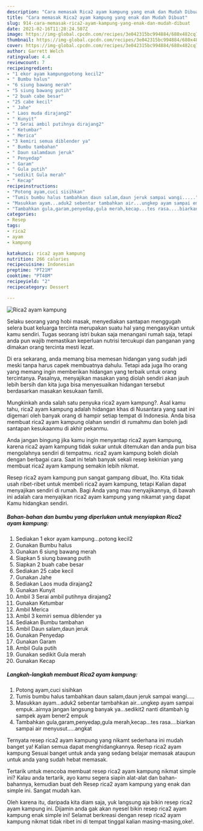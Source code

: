 ```yaml
---
description: "Cara memasak Rica2 ayam kampung yang enak dan Mudah Dibuat"
title: "Cara memasak Rica2 ayam kampung yang enak dan Mudah Dibuat"
slug: 914-cara-memasak-rica2-ayam-kampung-yang-enak-dan-mudah-dibuat
date: 2021-02-16T11:28:24.507Z
image: https://img-global.cpcdn.com/recipes/3e042315bc994884/680x482cq70/rica2-ayam-kampung-foto-resep-utama.jpg
thumbnail: https://img-global.cpcdn.com/recipes/3e042315bc994884/680x482cq70/rica2-ayam-kampung-foto-resep-utama.jpg
cover: https://img-global.cpcdn.com/recipes/3e042315bc994884/680x482cq70/rica2-ayam-kampung-foto-resep-utama.jpg
author: Garrett Welch
ratingvalue: 4.4
reviewcount: 7
recipeingredient:
- "1 ekor ayam kampungpotong kecil2"
- " Bumbu halus"
- "6 siung bawang merah"
- "5 siung bawang putih"
- "2 buah cabe besar"
- "25 cabe kecil"
- " Jahe"
- " Laos muda dirajang2"
- " Kunyit"
- "3 Serai ambil putihnya dirajang2"
- " Ketumbar"
- " Merica"
- "3 kemiri semua diblender ya"
- " Bumbu tambahan"
- " Daun salamdaun jeruk"
- " Penyedap"
- " Garam"
- " Gula putih"
- "sedikit Gula merah"
- " Kecap"
recipeinstructions:
- "Potong ayam,cuci sisihkan"
- "Tumis bumbu halus tambahkan daun salam,daun jeruk sampai wangi....."
- "Masukkan ayam...aduk2 sebentar tambahkan air...ungkep ayam sampai empuk..airnya jangan langsung banyak ya...sedikit2 nanti ditambah lg sampek ayam bener2 empuk"
- "Tambahkan gula,garam,penyedap,gula merah,kecap...tes rasa....biarkan sampai air menyusut.....angkat"
categories:
- Resep
tags:
- rica2
- ayam
- kampung

katakunci: rica2 ayam kampung 
nutrition: 266 calories
recipecuisine: Indonesian
preptime: "PT21M"
cooktime: "PT48M"
recipeyield: "2"
recipecategory: Dessert

---
```



![Rica2 ayam kampung](https://img-global.cpcdn.com/recipes/3e042315bc994884/680x482cq70/rica2-ayam-kampung-foto-resep-utama.jpg)

Selaku seorang yang hobi masak, menyediakan santapan menggugah selera buat keluarga tercinta merupakan suatu hal yang mengasyikan untuk kamu sendiri. Tugas seorang istri bukan saja menangani rumah saja, tetapi anda pun wajib memastikan keperluan nutrisi tercukupi dan panganan yang dimakan orang tercinta mesti lezat.

Di era  sekarang, anda memang bisa memesan hidangan yang sudah jadi meski tanpa harus capek membuatnya dahulu. Tetapi ada juga lho orang yang memang ingin memberikan hidangan yang terbaik untuk orang tercintanya. Pasalnya, menyajikan masakan yang diolah sendiri akan jauh lebih bersih dan kita juga bisa menyesuaikan hidangan tersebut berdasarkan masakan kesukaan famili. 



Mungkinkah anda salah satu penyuka rica2 ayam kampung?. Asal kamu tahu, rica2 ayam kampung adalah hidangan khas di Nusantara yang saat ini digemari oleh banyak orang di hampir setiap tempat di Indonesia. Anda bisa membuat rica2 ayam kampung olahan sendiri di rumahmu dan boleh jadi santapan kesukaanmu di akhir pekanmu.

Anda jangan bingung jika kamu ingin menyantap rica2 ayam kampung, karena rica2 ayam kampung tidak sukar untuk ditemukan dan anda pun bisa mengolahnya sendiri di tempatmu. rica2 ayam kampung boleh diolah dengan berbagai cara. Saat ini telah banyak sekali resep kekinian yang membuat rica2 ayam kampung semakin lebih nikmat.

Resep rica2 ayam kampung pun sangat gampang dibuat, lho. Kita tidak usah ribet-ribet untuk membeli rica2 ayam kampung, tetapi Kalian dapat menyajikan sendiri di rumah. Bagi Anda yang mau menyajikannya, di bawah ini adalah cara menyajikan rica2 ayam kampung yang nikamat yang dapat Kamu hidangkan sendiri.

<!--inarticleads1-->

##### Bahan-bahan dan bumbu yang diperlukan untuk menyiapkan Rica2 ayam kampung:

1. Sediakan 1 ekor ayam kampung...potong kecil2
1. Gunakan  Bumbu halus
1. Gunakan 6 siung bawang merah
1. Siapkan 5 siung bawang putih
1. Siapkan 2 buah cabe besar
1. Sediakan 25 cabe kecil
1. Gunakan  Jahe
1. Sediakan  Laos muda dirajang2
1. Gunakan  Kunyit
1. Ambil 3 Serai ambil putihnya dirajang2
1. Gunakan  Ketumbar
1. Ambil  Merica
1. Ambil 3 kemiri semua diblender ya
1. Sediakan  Bumbu tambahan
1. Ambil  Daun salam,daun jeruk
1. Gunakan  Penyedap
1. Gunakan  Garam
1. Ambil  Gula putih
1. Gunakan sedikit Gula merah
1. Gunakan  Kecap




<!--inarticleads2-->

##### Langkah-langkah membuat Rica2 ayam kampung:

1. Potong ayam,cuci sisihkan
1. Tumis bumbu halus tambahkan daun salam,daun jeruk sampai wangi.....
1. Masukkan ayam...aduk2 sebentar tambahkan air...ungkep ayam sampai empuk..airnya jangan langsung banyak ya...sedikit2 nanti ditambah lg sampek ayam bener2 empuk
1. Tambahkan gula,garam,penyedap,gula merah,kecap...tes rasa....biarkan sampai air menyusut.....angkat




Ternyata resep rica2 ayam kampung yang nikamt sederhana ini mudah banget ya! Kalian semua dapat menghidangkannya. Resep rica2 ayam kampung Sesuai banget untuk anda yang sedang belajar memasak ataupun untuk anda yang sudah hebat memasak.

Tertarik untuk mencoba membuat resep rica2 ayam kampung nikmat simple ini? Kalau anda tertarik, ayo kamu segera siapin alat-alat dan bahan-bahannya, kemudian buat deh Resep rica2 ayam kampung yang enak dan simple ini. Sangat mudah kan. 

Oleh karena itu, daripada kita diam saja, yuk langsung aja bikin resep rica2 ayam kampung ini. Dijamin anda gak akan nyesel bikin resep rica2 ayam kampung enak simple ini! Selamat berkreasi dengan resep rica2 ayam kampung nikmat tidak ribet ini di tempat tinggal kalian masing-masing,oke!.

